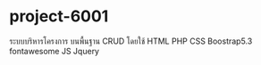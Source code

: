 # project-6001
ระบบบริหารโครงการ บนพื้นฐาน CRUD โดยใช้
HTML PHP CSS Boostrap5.3 fontawesome JS Jquery 
